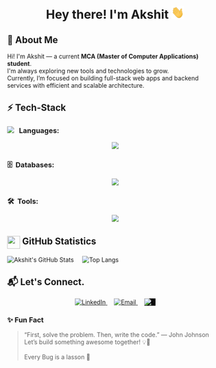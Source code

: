 <h1 align="center">Hey there! I'm Akshit <img src="https://raw.githubusercontent.com/ABSphreak/ABSphreak/master/gifs/Hi.gif" width="30px" height="30px"></h1> </h1>
<!-- <p align="center"> 🌐 Web Enthusiast | 🎓 MCA Student | 📚 Lifelong Learner</p> -->

## 🚀 About Me

Hi! I'm Akshit — a current **MCA (Master of Computer Applications) student**.  
I'm always exploring new tools and technologies to grow.  
Currently, I’m focused on building full-stack web apps and backend services with efficient and scalable architecture.

## ⚡️ Tech-Stack

### <img src="https://media2.giphy.com/media/QssGEmpkyEOhBCb7e1/giphy.gif?cid=ecf05e47a0n3gi1bfqntqmob8g9aid1oyj2wr3ds3mg700bl&rid=giphy.gif" width="22px" align="top"/> &nbsp;&nbsp;Languages:

<p align="center">
  <img src="https://skillicons.dev/icons?i=c,cpp,python,java,php&theme=dark" />
</p>

### 🗄️ &nbsp;Databases:

<p align="center">
  <img src="https://skillicons.dev/icons?i=mongo,mysql,postgres&theme=dark" />
</p>

### 🛠️ &nbsp;Tools:

<p align="center">
  <img src="https://skillicons.dev/icons?i=git,github,vscode,bash&theme=dark" />
</p>

## <img src="https://media.giphy.com/media/iY8CRBdQXODJSCERIr/giphy.gif" width="30" height="30" align="top"> GitHub Statistics

![Akshit's GitHub Stats](https://github-readme-stats.vercel.app/api?username=SonaniAkshit&show_icons=true&theme=transparent)
&nbsp;&nbsp;&nbsp;
![Top Langs](https://github-readme-stats.vercel.app/api/top-langs/?username=SonaniAkshit&langs_count=8&count_private=true&layout=compact&theme=vision-friendly-dark&hide_border=true&bg_color=0D1117)
<!-- ![Top Langs](https://github-readme-stats.vercel.app/api/top-langs/?username=SonaniAkshit&layout=donut) -->
<!--   <img src="https://github-readme-stats.vercel.app/api?username=SonaniAkshit&show_icons=true&theme=radical&count_private=true&include_all_commits=true" alt="Akshit's GitHub Stats" height="170" /> -->
<!--   ![Akshit's GitHub Stats](https://github-readme-stats.vercel.app/api?username=SonaniAkshit&show_icons=true&theme=transparent) -->
<!--   <img src="https://github-readme-stats.vercel.app/api/top-langs/?username=SonaniAkshit&layout=compact&theme=radical" alt="Top Languages" height="170" /> hello -->


## 📬 Let's Connect.

<p align="center">
  <a href="https://www.linkedin.com/in/akshit-sonani-105b79348/">
    <img src="https://skillicons.dev/icons?i=linkedin&theme=dark" alt="LinkedIn"/>
  </a>
  &nbsp;&nbsp;&nbsp;
  <a href="mailto:sonaniakshit684@gmail.com">
    <img src="https://skillicons.dev/icons?i=gmail&theme=dark" alt="Email"/>
  </a>
  &nbsp;&nbsp;&nbsp;
  <a href="https://x.com/akshit_sonani_">
   <img src="https://cdn.simpleicons.org/x/white" alt="X" style="background: black; width: 40px; height: 40px;">
  </a>
</p>

<!-- ## 📫 Connect with Me

- 📧 Email: [sonaniakshit777@gmail.com](mailto:sonaniakshit684@gmail.com)
- 💼 LinkedIn: [Akshit Sonani](https://www.linkedin.com/in/akshit-sonani-105b79348/)
- 🌐 Portfolio: (Coming soon!)-->


### ✨ Fun Fact

> “First, solve the problem. Then, write the code.” — John Johnson  
Let’s build something awesome together! 💡🚀
> <br>
> <br>Every Bug is a lasson 👾

